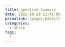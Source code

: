 ```yaml
---
title: question-summary
date: 2022-10-29 11:41:05
permalink: /pages/6386cf/
categories:
  - share
tags:
  - 
---
```


